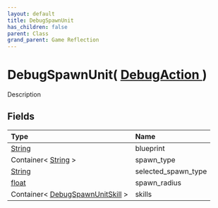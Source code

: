 ```yaml
---
layout: default
title: DebugSpawnUnit
has_children: false
parent: Class
grand_parent: Game Reflection
---
```

# DebugSpawnUnit( [ DebugAction ](/riftbreaker-wiki/docs/game-reflection/classes/debug_action/) )
Description 

## Fields

| Type | Name |
|:----------|:--------------|
| [String](/riftbreaker-wiki/docs/game-reflection/components/string/) | blueprint |
| Container< [String](/riftbreaker-wiki/docs/game-reflection/components/string/) > | spawn_type |
| [String](/riftbreaker-wiki/docs/game-reflection/components/string/) | selected_spawn_type |
| [float](/riftbreaker-wiki/docs/game-reflection/components/float/) | spawn_radius |
| Container< [DebugSpawnUnitSkill](/riftbreaker-wiki/docs/game-reflection/classes/debug_spawn_unit_skill/) > | skills |

